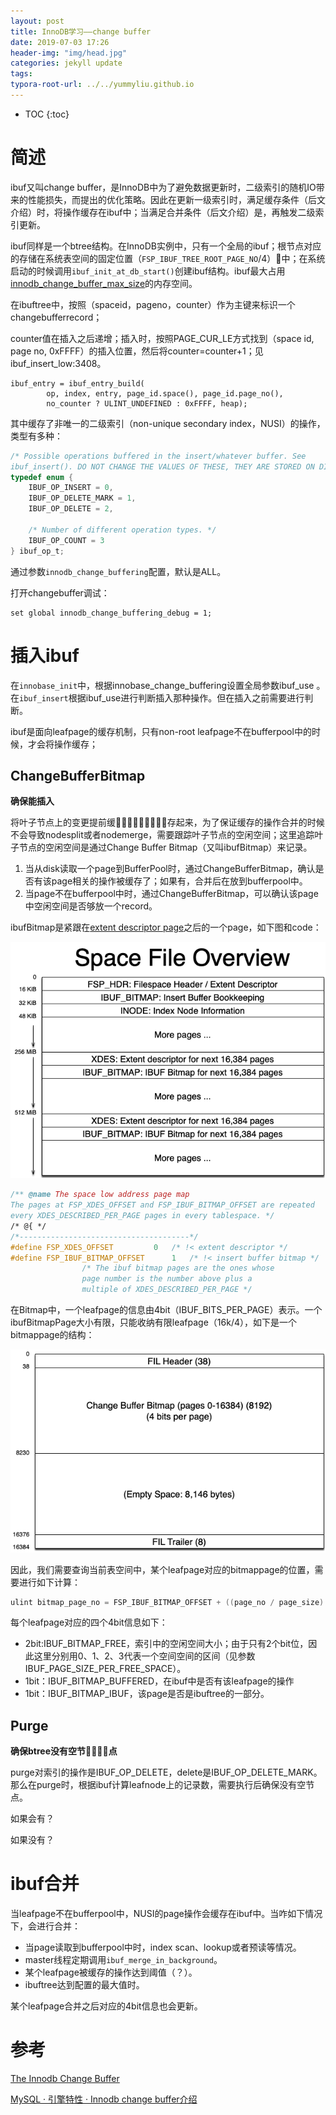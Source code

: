 ```yaml
---
layout: post
title: InnoDB学习——change buffer
date: 2019-07-03 17:26
header-img: "img/head.jpg"
categories: jekyll update
tags:
typora-root-url: ../../yummyliu.github.io
---
```

* TOC
{:toc}
# 简述

ibuf又叫change buffer，是InnoDB中为了避免数据更新时，二级索引的随机IO带来的性能损失，而提出的优化策略。因此在更新一级索引时，满足缓存条件（后文介绍）时，将操作缓存在ibuf中；当满足合并条件（后文介绍）是，再触发二级索引更新。

ibuf同样是一个btree结构。在InnoDB实例中，只有一个全局的ibuf；根节点对应的存储在系统表空间的固定位置（`FSP_IBUF_TREE_ROOT_PAGE_NO`/4）中；在系统启动的时候调用`ibuf_init_at_db_start()`创建ibuf结构。ibuf最大占用 [innodb_change_buffer_max_size](http://dev.mysql.com/doc/refman/5.7/en/innodb-parameters.html#sysvar_innodb_change_buffer_max_size)的内存空间。

在ibuftree中，按照（spaceid，pageno，counter）作为主键来标识一个changebufferrecord；

counter值在插入之后递增；插入时，按照PAGE_CUR_LE方式找到（space id, page no, 0xFFFF）的插入位置，然后将counter=counter+1；见ibuf_insert_low:3408。

```
ibuf_entry = ibuf_entry_build(
		op, index, entry, page_id.space(), page_id.page_no(),
		no_counter ? ULINT_UNDEFINED : 0xFFFF, heap);
```

其中缓存了非唯一的二级索引（non-unique secondary index，NUSI）的操作，类型有多种：

```c
/* Possible operations buffered in the insert/whatever buffer. See
ibuf_insert(). DO NOT CHANGE THE VALUES OF THESE, THEY ARE STORED ON DISK. */
typedef enum {
	IBUF_OP_INSERT = 0,
	IBUF_OP_DELETE_MARK = 1,
	IBUF_OP_DELETE = 2,

	/* Number of different operation types. */
	IBUF_OP_COUNT = 3
} ibuf_op_t;
```

通过参数`innodb_change_buffering`配置，默认是ALL。

打开changebuffer调试：

```
set global innodb_change_buffering_debug = 1;
```

# 插入ibuf

在`innobase_init`中，根据innobase_change_buffering设置全局参数ibuf_use 。在`ibuf_insert`根据ibuf_use进行判断插入那种操作。但在插入之前需要进行判断。

ibuf是面向leafpage的缓存机制，只有non-root leafpage不在bufferpool中的时候，才会将操作缓存；

## ChangeBufferBitmap

**确保能插入**

将叶子节点上的变更提前缓存起来，为了保证缓存的操作合并的时候不会导致nodesplit或者nodemerge，需要跟踪叶子节点的空闲空间；这里追踪叶子节点的空闲空间是通过Change Buffer Bitmap（又叫ibufBitmap）来记录。

1. 当从disk读取一个page到BufferPool时，通过ChangeBufferBitmap，确认是否有该page相关的操作被缓存了；如果有，合并后在放到bufferpool中。
2. 当page不在bufferpool中时，通过ChangeBufferBitmap，可以确认该page中空闲空间是否够放一个record。

ibufBitmap是紧跟在[extent descriptor page](http://mysqlserverteam.com/extent-descriptor-page-of-innodb/)之后的一个page，如下图和code：

![image-20190704181942011](/image/space-file.png)

```c
/** @name The space low address page map
The pages at FSP_XDES_OFFSET and FSP_IBUF_BITMAP_OFFSET are repeated
every XDES_DESCRIBED_PER_PAGE pages in every tablespace. */
/* @{ */
/*--------------------------------------*/
#define FSP_XDES_OFFSET			0	/* !< extent descriptor */
#define FSP_IBUF_BITMAP_OFFSET		1	/* !< insert buffer bitmap */
				/* The ibuf bitmap pages are the ones whose
				page number is the number above plus a
				multiple of XDES_DESCRIBED_PER_PAGE */
```

在Bitmap中，一个leafpage的信息由4bit（IBUF_BITS_PER_PAGE）表示。一个ibufBitmapPage大小有限，只能收纳有限leafpage（16k/4），如下是一个bitmappage的结构：

![image-20190704203435668](/image/bitmap-page.png)

因此，我们需要查询当前表空间中，某个leafpage对应的bitmappage的位置，需要进行如下计算：

```c
ulint bitmap_page_no = FSP_IBUF_BITMAP_OFFSET + ((page_no / page_size) * page_size)
```

每个leafpage对应的四个4bit信息如下：

+ 2bit:IBUF_BITMAP_FREE，索引中的空闲空间大小；由于只有2个bit位，因此这里分别用0、1、2、3代表一个空间空间的区间（见参数IBUF_PAGE_SIZE_PER_FREE_SPACE）。
+ 1bit：IBUF_BITMAP_BUFFERED，在ibuf中是否有该leafpage的操作
+ 1bit：IBUF_BITMAP_IBUF，该page是否是ibuftree的一部分。

## Purge

**确保btree没有空节点**

purge对索引的操作是IBUF_OP_DELETE，delete是IBUF_OP_DELETE_MARK。那么在purge时，根据ibuf计算leafnode上的记录数，需要执行后确保没有空节点。

如果会有？

如果没有？

# ibuf合并

当leafpage不在bufferpool中，NUSI的page操作会缓存在ibuf中。当咋如下情况下，会进行合并：

+ 当page读取到bufferpool中时，index scan、lookup或者预读等情况。
+ master线程定期调用`ibuf_merge_in_background`。
+ 某个leafpage被缓存的操作达到阈值（？）。
+ ibuftree达到配置的最大值时。

某个leafpage合并之后对应的4bit信息也会更新。

# 参考

[The Innodb Change Buffer](https://mysqlserverteam.com/the-innodb-change-buffer/)

[MySQL · 引擎特性 · Innodb change buffer介绍](http://mysql.taobao.org/monthly/2015/07/01/)
